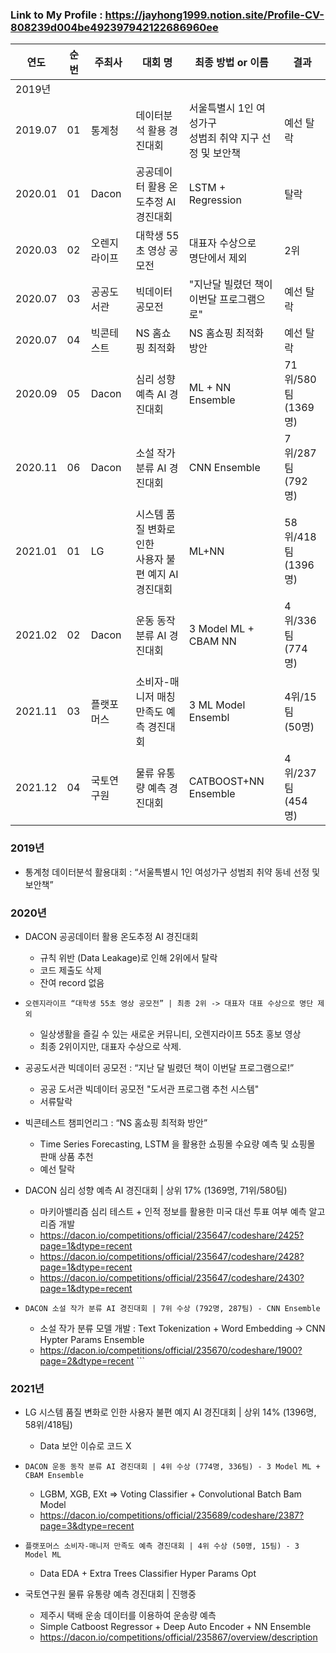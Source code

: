 ### Link to My Profile : https://jayhong1999.notion.site/Profile-CV-808239d004be492397942122686960ee

|연도|순번|주최사|대회 명|최종 방법 or 이름|결과|
|---|---|---|---|---|---|
|2019년|
|2019.07|01|통계청|데이터분석 활용 경진대회|서울특별시 1인 여성가구 <br>성범죄 취약 지구 선정 및 보안책|예선 탈락|
|2020.01|01|Dacon|공공데이터 활용 온도추정 AI 경진대회|LSTM + Regression|탈락|
|2020.03|02|오렌지라이프|대학생 55초 영상 공모전|대표자 수상으로 <br>명단에서 제외|2위|
|2020.07|03|공공도서관|빅데이터 공모전|"지난달 빌렸던 책이 <br>이번달 프로그램으로"|예선 탈락|
|2020.07|04|빅콘테스트|NS 홈쇼핑 최적화|NS 홈쇼핑 최적화 방안|예선 탈락|
|2020.09|05|Dacon|심리 성향 예측 AI 경진대회|ML + NN Ensemble|71위/580팀<br>(1369명)|
|2020.11|06|Dacon|소설 작가 분류 AI 경진대회|CNN Ensemble|7위/287팀<br>(792명)|
|2021.01|01|LG|시스템 품질 변화로 인한 <br>사용자 불편 예지 AI 경진대회|ML+NN|58위/418팀<br>(1396명)|
|2021.02|02|Dacon|운동 동작 분류 AI 경진대회|3 Model ML + CBAM NN|4위/336팀<br>(774명)|
|2021.11|03|플랫포머스|소비자-매니저 매칭 만족도 예측 경진대회|3 ML Model Ensembl |4위/15팀<br>(50명)|
|2021.12|04|국토연구원|물류 유통량 예측 경진대회|CATBOOST+NN Ensemble|4위/237팀<br>(454명)|



### **2019년**
- 통계청 데이터분석 활용대회 : “서울특별시 1인 여성가구 성범죄 취약 동네 선정 및 보안책”

### **2020년**
- DACON 공공데이터 활용 온도추정 AI 경진대회
  - 규칙 위반 (Data Leakage)로 인해 2위에서 탈락
  - 코드 제출도 삭제
  - 잔여 record 없음

- ```오렌지라이프 “대학생 55초 영상 공모전” | 최종 2위 -> 대표자 대표 수상으로 명단 제외```
  - 일상생활을 즐길 수 있는 새로운 커뮤니티, 오렌지라이프 55초 홍보 영상
  - 최종 2위이지만, 대표자 수상으로 삭제. 

- 공공도서관 빅데이터 공모전 : “지난 달 빌렸던 책이 이번달 프로그램으로!”
  - 공공 도서관 빅데이터 공모전 "도서관 프로그램 추천 시스템"
  - 서류탈락

- 빅콘테스트 챔피언리그 : “NS 홈쇼핑 최적화 방안”
  - Time Series Forecasting, LSTM 을 활용한 쇼핑몰 수요량 예측 및 쇼핑몰 판매 상품 추천
  - 예선 탈락
 
- DACON 심리 성향 예측 AI 경진대회 | 상위 17% (1369명, 71위/580팀)
  - 마키아밸리즘 심리 테스트 + 인적 정보를 활용한 미국 대선 투표 여부 예측 알고리즘 개발
  - https://dacon.io/competitions/official/235647/codeshare/2425?page=1&dtype=recent
  - https://dacon.io/competitions/official/235647/codeshare/2428?page=1&dtype=recent
  - https://dacon.io/competitions/official/235647/codeshare/2430?page=1&dtype=recent

- ```DACON 소설 작가 분류 AI 경진대회 | 7위 수상 (792명, 287팀) - CNN Ensemble```
  - 소설 작가 분류 모델 개발 : Text Tokenization + Word Embedding -> CNN Hypter Params Ensemble
  - https://dacon.io/competitions/official/235670/codeshare/1900?page=2&dtype=recent ```

### **2021년**

- LG 시스템 품질 변화로 인한 사용자 불편 예지 AI 경진대회 | 상위 14% (1396명, 58위/418팀)
  - Data 보안 이슈로 코드 X
 
- ```DACON 운동 동작 분류 AI 경진대회 | 4위 수상 (774명, 336팀) - 3 Model ML + CBAM Ensemble```
  - LGBM, XGB, EXt => Voting Classifier + Convolutional Batch Bam Model
  - https://dacon.io/competitions/official/235689/codeshare/2387?page=3&dtype=recent 

- ```플랫포머스 소비자-매니저 만족도 예측 경진대회 | 4위 수상 (50명, 15팀) - 3 Model ML```
  - Data EDA + Extra Trees Classifier Hyper Params Opt 

- 국토연구원 물류 유통량 예측 경진대회 | 진행중
  - 제주시 택배 운송 데이터를 이용하여 운송량 예측
  - Simple Catboost Regressor + Deep Auto Encoder + NN Ensemble
  - https://dacon.io/competitions/official/235867/overview/description
